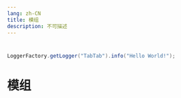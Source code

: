 ```yaml
---
lang: zh-CN
title: 模组
description: 不可描述
---
```

# 
```java
LoggerFactory.getLogger("TabTab").info("Hello World!");
```

# 模组

